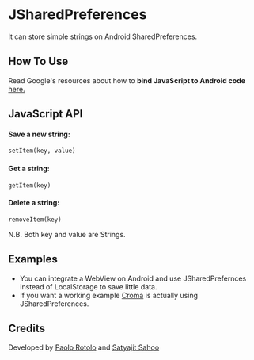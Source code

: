 JSharedPreferences
==================

It can store simple strings on Android SharedPreferences.

## How To Use
Read Google's resources about how to **bind JavaScript to Android code** [here.](http://developer.android.com/guide/webapps/webview.html#BindingJavaScript)
 
## JavaScript API
#### Save a new string:
```
setItem(key, value)

```
#### Get a string:
```
getItem(key)

```
#### Delete a string:
```
removeItem(key)

```

N.B. Both key and value are Strings.

## Examples
- You can integrate a WebView on Android and use JSharedPrefernces instead of LocalStorage to save little data.
- If you want a working example [Croma](https://github.com/numixproject/croma) is actually using JSharedPreferences.

## Credits
Developed by [Paolo Rotolo](https://github.com/PaoloRotolo) and [Satyajit Sahoo](https://github.com/satya164)
